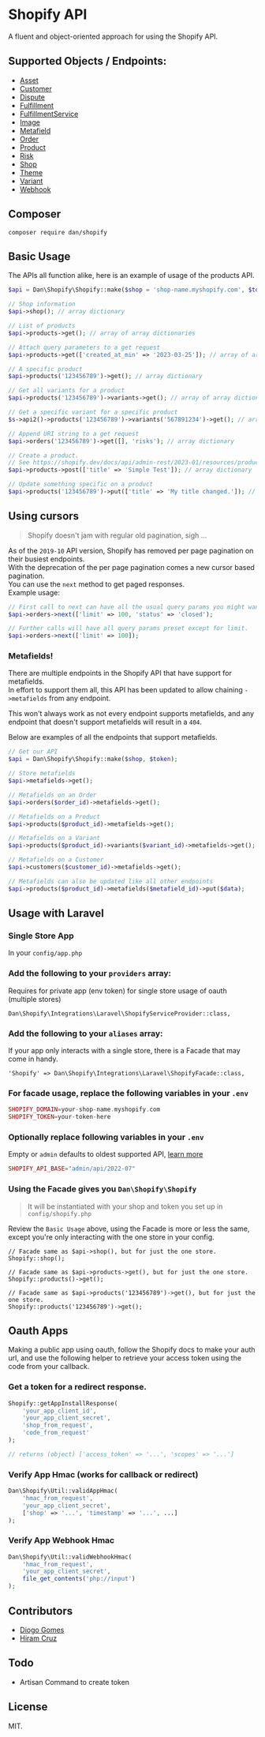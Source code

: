 # Shopify API

A fluent and object-oriented approach for using the Shopify API.

## Supported Objects / Endpoints:

* [Asset](https://help.shopify.com/en/api/reference/online-store/asset)
* [Customer](https://help.shopify.com/en/api/reference/customers/customer)
* [Dispute](https://help.shopify.com/en/api/reference/shopify_payments/dispute)
* [Fulfillment](https://help.shopify.com/en/api/reference/shipping-and-fulfillment/fulfillment)
* [FulfillmentService](https://help.shopify.com/en/api/reference/shipping-and-fulfillment/fulfillmentservice)
* [Image](https://help.shopify.com/en/api/reference/products/product-image)
* [Metafield](https://shopify.dev/docs/admin-api/rest/reference/metafield?api)
* [Order](https://help.shopify.com/api/reference/orders)
* [Product](https://help.shopify.com/api/reference/products)
* [Risk](https://help.shopify.com/en/api/reference/orders/order-risk)
* [Shop](https://shopify.dev/docs/admin-api/rest/reference/store-properties/shop)
* [Theme](https://help.shopify.com/en/api/reference/online-store/theme)
* [Variant](https://help.shopify.com/en/api/reference/products/product-variant)
* [Webhook](https://help.shopify.com/en/api/reference/events/webhook)

## Composer

```shell
composer require dan/shopify
```

## Basic Usage

The APIs all function alike, here is an example of usage of the products API.

```php
$api = Dan\Shopify\Shopify::make($shop = 'shop-name.myshopify.com', $token = 'shpua_abc123');

// Shop information
$api->shop(); // array dictionary

// List of products
$api->products->get(); // array of array dictionaries

// Attach query parameters to a get request
$api->products->get(['created_at_min' => '2023-03-25']); // array of array dictionaries

// A specific product
$api->products('123456789')->get(); // array dictionary

// Get all variants for a product
$api->products('123456789')->variants->get(); // array of array dictionaries

// Get a specific variant for a specific product
$s->api2()->products('123456789')->variants('567891234')->get(); // array dictionary

// Append URI string to a get request
$api->orders('123456789')->get([], 'risks'); // array dictionary

// Create a product.
// See https://shopify.dev/docs/api/admin-rest/2023-01/resources/product#post-products
$api->products->post(['title' => 'Simple Test']); // array dictionary

// Update something specific on a product
$api->products('123456789')->put(['title' => 'My title changed.']); // array dictionary
```

## Using cursors

> Shopify doesn't jam with regular old pagination, sigh ...

As of the `2019-10` API version, Shopify has removed per page pagination on their busiest endpoints.  
With the deprecation of the per page pagination comes a new cursor based pagination.  
You can use the `next` method to get paged responses.  
Example usage:

``` php
// First call to next can have all the usual query params you might want.
$api->orders->next(['limit' => 100, 'status' => 'closed');

// Further calls will have all query params preset except for limit.
$api->orders->next(['limit' => 100]);
```

### Metafields!

There are multiple endpoints in the Shopify API that have support for metafields.  
In effort to support them all, this API has been updated to allow chaining `->metafields` from any endpoint.  

This won't always work as not every endpoint supports metafields, and any endpoint that doesn't support metafields will result in a `404`.  

Below are examples of all the endpoints that support metafields.

```php
// Get our API
$api = Dan\Shopify\Shopify::make($shop, $token);

// Store metafields
$api->metafields->get();

// Metafields on an Order
$api->orders($order_id)->metafields->get();

// Metafields on a Product
$api->products($product_id)->metafields->get();

// Metafields on a Variant
$api->products($product_id)->variants($variant_id)->metafields->get();

// Metafields on a Customer
$api->customers($customer_id)->metafields->get();

// Metafields can also be updated like all other endpoints
$api->products($product_id)->metafields($metafield_id)->put($data);
```

## Usage with Laravel

### Single Store App

In your `config/app.php`

### Add the following to your `providers` array:

Requires for private app (env token) for single store usage of oauth (multiple stores)

    Dan\Shopify\Integrations\Laravel\ShopifyServiceProvider::class,
    
### Add the following to your `aliases` array:

If your app only interacts with a single store, there is a Facade that may come in handy.

    'Shopify' => Dan\Shopify\Integrations\Laravel\ShopifyFacade::class,
    
### For facade usage, replace the following variables in your `.env`
    
``` php
SHOPIFY_DOMAIN=your-shop-name.myshopify.com
SHOPIFY_TOKEN=your-token-here
```

### Optionally replace following variables in your `.env`

Empty or `admin` defaults to oldest supported API, [learn more](https://help.shopify.com/en/api/versioning)

``` php
SHOPIFY_API_BASE="admin/api/2022-07"
```

### Using the Facade gives you `Dan\Shopify\Shopify`

> It will be instantiated with your shop and token you set up in `config/shopify.php`

Review the `Basic Usage` above, using the Facade is more or less the same, except you're only interacting with the one store in your config.

```
// Facade same as $api->shop(), but for just the one store.
Shopify::shop();

// Facade same as $api->products->get(), but for just the one store.
Shopify::products()->get();

// Facade same as $api->products('123456789')->get(), but for just the one store.
Shopify::products('123456789')->get();
```

## Oauth Apps

Making a public app using oauth, follow the Shopify docs to make your auth url, and use the following helper to retrieve your access token using the code from your callback.

### Get a token for a redirect response.

``` php
Shopify::getAppInstallResponse(
    'your_app_client_id', 
    'your_app_client_secret',
    'shop_from_request',
    'code_from_request'
);

// returns (object) ['access_token' => '...', 'scopes' => '...']
```

### Verify App Hmac (works for callback or redirect)

``` php
Dan\Shopify\Util::validAppHmac(
    'hmac_from_request', 
    'your_app_client_secret', 
    ['shop' => '...', 'timestamp' => '...', ...]
);
```

### Verify App Webhook Hmac

``` php
Dan\Shopify\Util::validWebhookHmac(
    'hmac_from_request', 
    'your_app_client_secret', 
    file_get_contents('php://input')
);
```

## Contributors

- [Diogo Gomes](https://github.com/diogogomeswww)
- [Hiram Cruz](https://github.com/shinyhiram)

## Todo

* Artisan Command to create token

## License

MIT.
